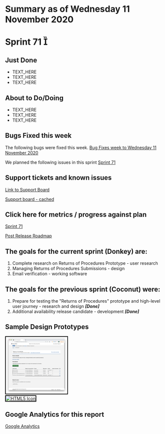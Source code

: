 # Summary as of Wednesday 11 November 2020 

# Sprint 71 &#57370; 

## Just Done
* TEXT_HERE
* TEXT_HERE
* TEXT_HERE

## About to Do/Doing
* TEXT_HERE
* TEXT_HERE
* TEXT_HERE

## Bugs Fixed this week
The following bugs were fixed this week.
[Bug Fixes week to Wednesday 11 November 2020](graphs/bugs11112020.png)

We planned the following issues in this sprint 
[Sprint 71](graphs/sprint11112020.png)

## Support tickets and known issues
[Link to Support Board](https://collaboration.homeoffice.gov.uk/jira/secure/RapidBoard.jspa?rapidView=1717&selectedIssue=ASSB-253)

[Support board - cached](graphs/supportBoard11112020.png)

## Click here for metrics / progress against plan
[Sprint 71](graphs/progress11112020.png)

[Post Release Roadmap](graphs/roadmap11112020.png)

## The goals for the current sprint (Donkey) are:
1. Complete research on Returns of Procedures Prototype - user research 
2. Managing Returns of Procedures Submissions - design 
3. Email verification - working software

## The goals for the previous sprint (Coconut) were:
1. Prepare for testing the "Returns of Procedures" prototype and high-level user journey - research and design ***[Done]***
2. Additional availability release candidate - development ***[Done]***


## Sample Design Prototypes
<a href="graphs/proto1_11112020.png"><img src="graphs/proto1_11112020.png" alt="HTML5 Icon" width="200" style="border:2px solid black"></a>
<br>
<a href="graphs/proto2_11112020.png"><img src="graphs/proto2_11112020.png" alt="HTML5 Icon" width="200" style="border:2px solid black"></a>
<br>


## Google Analytics for this report
[Google Analytics](graphs/GA11112020.png)

